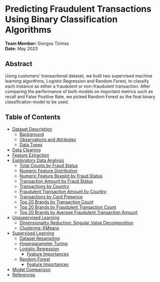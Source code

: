 # Predicting Fraudulent Transactions Using Binary Classification Algorithms

**Team Member:** Giorgos Tzimas  
**Date:** May 2023  

## Abstract
Using customers’ transactional dataset, we built two supervised machine learning algorithms, Logistic Regression and Random Forest, to classify each instance as either a fraudulent or non-fraudulent transaction. After comparing the performance of both models on important metrics such as recall and False Positive Rate, we picked Random Forest as the final binary classification model to be used.

## Table of Contents
- [Dataset Description](#dataset-description)
  - [Background](#background)
  - [Observations and Attributes](#observations-and-attributes)
  - [Data Types](#data-types)
- [Data Cleaning](#data-cleaning)
- [Feature Extraction](#feature-extraction)
- [Exploratory Data Analysis](#exploratory-data-analysis)
  - [Total Counts by Fraud Status](#total-counts-by-fraud-status)
  - [Numeric Feature Distribution](#numeric-feature-distribution)
  - [Numeric Feature Boxplot by Fraud Status](#numeric-feature-boxplot-by-fraud-status)
  - [Transaction Amount by Fraud Status](#transaction-amount-by-fraud-status)
  - [Transactions by Country](#transactions-by-country)
  - [Fraudulent Transaction Amount by Country](#fraudulent-transaction-amount-by-country)
  - [Transactions by Card Presence](#transactions-by-card-presence)
  - [Top 20 Brands by Transaction Count](#top-20-brands-by-transaction-count)
  - [Top 20 Brands by Fraudulent Transaction Count](#top-20-brands-by-fraudulent-transaction-count)
  - [Top 20 Brands by Average Fraudulent Transaction Amount](#top-20-brands-by-average-fraudulent-transaction-amount)
- [Unsupervised Learning](#unsupervised-learning)
  - [Dimensionality Reduction: Singular Value Decomposition](#dimensionality-reduction-singular-value-decomposition)
  - [Clustering: KMeans](#clustering-kmeans)
- [Supervised Learning](#supervised-learning)
  - [Dataset Resampling](#dataset-resampling)
  - [Hyperparameter Tuning](#hyperparameter-tuning)
  - [Logistic Regression](#logistic-regression)
    - [Feature Importances](#logistic-regression-feature-importances)
  - [Random Forest](#random-forest)
    - [Feature Importances](#random-forest-feature-importances)
- [Model Comparison](#model-comparison)
- [References](#references)
